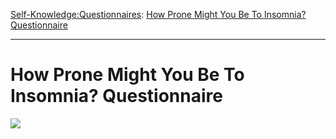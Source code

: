[Self-Knowledge:](https://www.theschooloflife.com/thebookoflife/category/self-knowledge/)[Questionnaires](https://www.theschooloflife.com/thebookoflife/category/self-knowledge/questionnaires/): [How Prone Might You Be To Insomnia? Questionnaire](https://www.theschooloflife.com/thebookoflife/how-prone-might-you-be-to-insomnia-questionnaire/)

* * *

# How Prone Might You Be To Insomnia? Questionnaire

![](https://www.theschooloflife.com/thebookoflife/wp-content/uploads/2000/02/Border-Expander.png)

